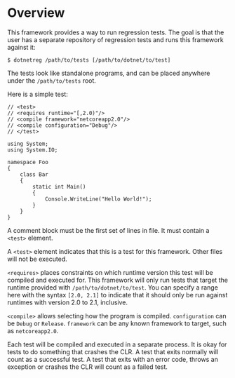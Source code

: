 # Overview

This framework provides a way to run regression tests. The goal is
that the user has a separate repository of regression tests and runs
this framework against it:

    $ dotnetreg /path/to/tests [/path/to/dotnet/to/test]

The tests look like standalone programs, and can be placed anywhere
under the `/path/to/tests` root.

Here is a simple test:

    // <test>
    // <requires runtime="[,2.0)"/>
    // <compile framework="netcoreapp2.0"/>
    // <compile configuration="Debug"/>
    // </test>

    using System;
    using System.IO;

    namespace Foo
    {
        class Bar
        {
            static int Main()
            {
                Console.WriteLine("Hello World!");
            }
        }
    }

A comment block must be the first set of lines in file. It must
contain a `<test>` element.

A `<test>` element indicates that this is a test for this framework.
Other files will not be executed.

`<requires>` places constraints on which runtime version this test
will be compiled and executed for. This framework will only run tests
that target the runtime provided with `/path/to/dotnet/to/test`. You
can specify a range here with the syntax `[2.0, 2.1]` to indicate that
it should only be run against runtimes with version 2.0 to 2.1,
inclusive.

`<compile>` allows selecting how the program is compiled.
`configuration` can be `Debug` or `Release`. `framework` can be any
known framework to target, such as `netcoreapp2.0`.

Each test will be compiled and executed in a separate process. It is
okay for tests to do something that crashes the CLR. A test that exits
normally will count as a successful test. A test that exits with an
error code, throws an exception or crashes the CLR will count as a
failed test.
